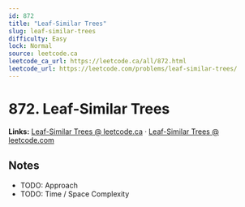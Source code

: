 ```yaml
--- 
id: 872
title: "Leaf-Similar Trees"
slug: leaf-similar-trees
difficulty: Easy
lock: Normal
source: leetcode.ca
leetcode_ca_url: https://leetcode.ca/all/872.html
leetcode_url: https://leetcode.com/problems/leaf-similar-trees/
---
```


# 872. Leaf-Similar Trees

**Links:** [Leaf-Similar Trees @ leetcode.ca](https://leetcode.ca/all/872.html) · [Leaf-Similar Trees @ leetcode.com](https://leetcode.com/problems/leaf-similar-trees/)

## Notes
- TODO: Approach
- TODO: Time / Space Complexity
